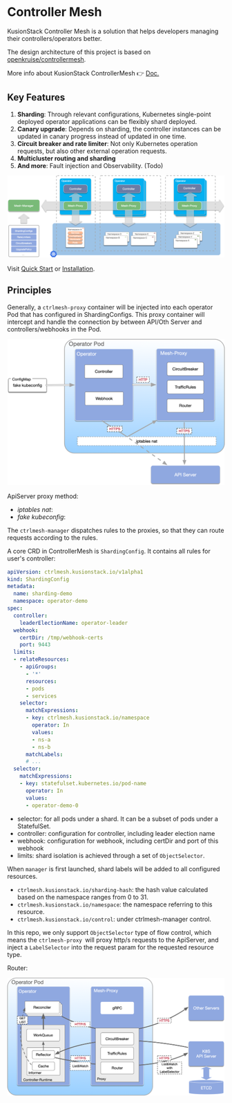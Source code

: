 

# Controller Mesh

KusionStack Controller Mesh is a solution that helps developers managing their controllers/operators better.

The design architecture of this project is based on [openkruise/controllermesh](https://github.com/openkruise/controllermesh).

More info about KusionStack ControllerMesh  👉 [Doc.](https://kusionstack.io/docs/ctrlmesh/intro/)

## Key Features

1. **Sharding**: Through relevant configurations, Kubernetes single-point deployed operator applications can be flexibly shard deployed.
2. **Canary upgrade**: Depends on sharding, the controller instances can be updated in canary progress instead of updated in one time.
3. **Circuit breaker and rate limiter**: Not only Kubernetes operation requests, but also other external operation requests.
4. **Multicluster routing and sharding**
5. **And more**: Fault injection and Observability. (Todo)

<p align="center"><img width="800" src="./docs/img/mesh-arch-2.png"/></p>

Visit [Quick Start](docs/getting-started.md) or [Installation](docs/installation.md).
## Principles

Generally, a `ctrlmesh-proxy` container will be injected into each operator Pod that has configured in ShardingConfigs.
This proxy container will intercept and handle the connection by between API/Oth Server and controllers/webhooks in the Pod.

<p align="center"><img width="550" src="./docs/img/fake-configmap.png"/></p>

ApiServer proxy method:
- *iptables nat*: 
- *fake kubeconfig*: 

The `ctrlmesh-manager` dispatches rules to the proxies, so that they can route requests according to the rules.


A core CRD in ControllerMesh is `ShardingConfig`. It contains all rules for user's controller:

```yaml
apiVersion: ctrlmesh.kusionstack.io/v1alpha1
kind: ShardingConfig
metadata:
  name: sharding-demo
  namespace: operator-demo
spec:
  controller:
    leaderElectionName: operator-leader
  webhook:
    certDir: /tmp/webhook-certs
    port: 9443
  limits:
  - relateResources:
    - apiGroups:
      - '*'
      resources:
      - pods
      - services
    selector:
      matchExpressions:
      - key: ctrlmesh.kusionstack.io/namespace
        operator: In
        values:
        - ns-a
        - ns-b
      matchLabels:
      # ...
  selector:
    matchExpressions:
    - key: statefulset.kubernetes.io/pod-name
      operator: In
      values:
      - operator-demo-0
```

- selector: for all pods under a shard. It can be a subset of pods under a StatefulSet.
- controller: configuration for controller, including leader election name
- webhook: configuration for webhook, including certDir and port of this webhook
- limits: shard isolation is achieved through a set of `ObjectSelector`.

When `manager` is first launched, shard labels will be added to all configured resources.

- `ctrlmesh.kusionstack.io/sharding-hash`: the hash value calculated based on the namespace ranges from 0 to 31.
- `ctrlmesh.kusionstack.io/namespace`: the namespace referring to this resource.
- `ctrlmesh.kusionstack.io/control`: under ctrlmesh-manager control.


In this repo, we only support `ObjectSelector` type of flow control,
which means the `ctrlmesh-proxy `will proxy http/s requests to the ApiServer, 
and inject a `LabelSelector` into the request param for the requested resource type.




Router:

<p align="center"><img width="600" src="./docs/img/mesh-proxy.png"/></p>

